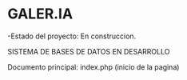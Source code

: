 <h1>GALER.IA</h1>
-Estado del proyecto: En construccion.

SISTEMA DE BASES DE DATOS EN DESARROLLO

Documento principal:
index.php (inicio de la pagina)
